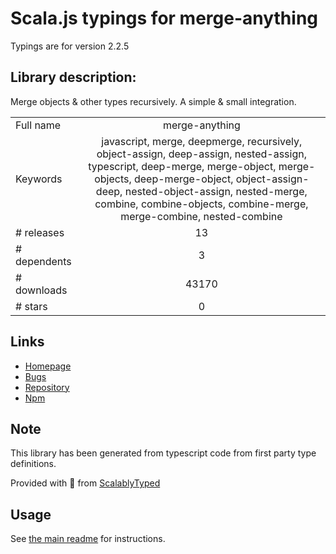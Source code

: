 
# Scala.js typings for merge-anything

Typings are for version 2.2.5

## Library description:
Merge objects & other types recursively. A simple & small integration.

|                    |                 |
| ------------------ | :-------------: |
| Full name          | merge-anything |
| Keywords           | javascript, merge, deepmerge, recursively, object-assign, deep-assign, nested-assign, typescript, deep-merge, merge-object, merge-objects, deep-merge-object, object-assign-deep, nested-object-assign, nested-merge, combine, combine-objects, combine-merge, merge-combine, nested-combine |
| # releases         | 13 |
| # dependents       | 3 |
| # downloads        | 43170 |
| # stars            | 0 |

## Links
- [Homepage](https://github.com/mesqueeb/merge-anything#readme)
- [Bugs](https://github.com/mesqueeb/merge-anything/issues)
- [Repository](https://github.com/mesqueeb/merge-anything)
- [Npm](https://www.npmjs.com/package/merge-anything)
    


## Note
This library has been generated from typescript code from first party type definitions.

Provided with :purple_heart: from [ScalablyTyped](https://github.com/oyvindberg/ScalablyTyped)

## Usage
See [the main readme](../../readme.md) for instructions.



